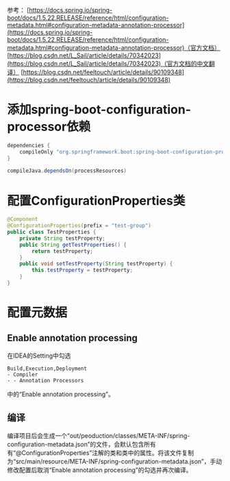 参考：
[https://docs.spring.io/spring-boot/docs/1.5.22.RELEASE/reference/html/configuration-metadata.html#configuration-metadata-annotation-processor](https://docs.spring.io/spring-boot/docs/1.5.22.RELEASE/reference/html/configuration-metadata.html#configuration-metadata-annotation-processor)（官方文档）
[https://blog.csdn.net/L_Sail/article/details/70342023](https://blog.csdn.net/L_Sail/article/details/70342023)（官方文档的中文翻译）
[https://blog.csdn.net/feeltouch/article/details/90109348](https://blog.csdn.net/feeltouch/article/details/90109348)

# 添加spring-boot-configuration-processor依赖

~~~groovy
dependencies {
    compileOnly "org.springframework.boot:spring-boot-configuration-processor:${springBootVersion}"
}  
  
compileJava.dependsOn(processResources)
~~~

# 配置ConfigurationProperties类

~~~java
@Component  
@ConfigurationProperties(prefix = "test-group")  
public class TestProperties {
    private String testProperty;
    public String getTestProperties() {
        return testProperty;
    }
    public void setTestProperty(String testProperty) {
        this.testProperty = testProperty;
    }
}
~~~

# 配置元数据

## Enable annotation processing

在IDEA的Setting中勾选
~~~
Build,Execution,Deployment
- Compiler
- - Annotation Processors
~~~
中的“Enable annotation processing”。

## 编译

编译项目后会生成一个“out/peoduction/classes/META-INF/spring-configuration-metadata.json”的文件，会默认包含所有有“@ConfigurationProperties”注解的类和类中的属性。将该文件复制为“src/main/resource/META-INF/spring-configuration-metadata.json”，手动修改配置后取消“Enable annotation processing”的勾选并再次编译。